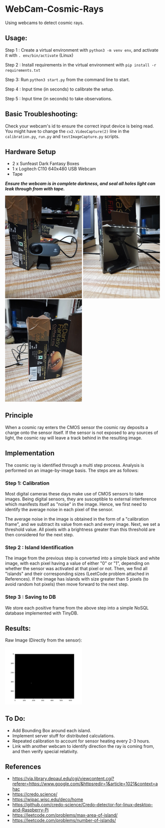# WebCam-Cosmic-Rays
Using webcams to detect cosmic rays.

## Usage:
Step 1 : Create a virtual environment with `python3 -m venv env`, and activate it with `. env/bin/activate` (Linux)

Step 2 : Install requirements in the virtual environment with `pip install -r requirements.txt`

Step 3: Run `python3 start.py` from the command line to start.

Step 4 : Input time (in seconds) to calibrate the setup.

Step 5 : Input time (in seconds) to take observations.

## Basic Troubleshooting:
Check your webcam's id to ensure the correct input device is being read. You might have to change the `cv2.VideoCapture(2)` line in the `calibration.py`, `run.py` and `testImageCapture.py` scripts.

## Hardware Setup
- 2 x Sunfeast Dark Fantasy Boxes
- 1 x Logitech C110 640x480 USB Webcam
- Tape

***Ensure the webcam is in complete darkness, and seal all holes light can leak through from with tape.***

<img src = "https://github.com/Naimish240/WebCam-Cosmic-Rays/blob/main/Assets/1.jpg" width=250>
<img src = "https://github.com/Naimish240/WebCam-Cosmic-Rays/blob/main/Assets/2.jpg" width=250>
<img src = "https://github.com/Naimish240/WebCam-Cosmic-Rays/blob/main/Assets/3.jpg" width=250>

## Principle
When a cosmic ray enters the CMOS sensor the cosmic ray deposits a charge onto the sensor itself. If the sensor is not exposed to any sources of light, the cosmic ray will leave a track behind in the resulting image.

## Implementation
The cosmic ray is identified through a multi step process. Analysis is performed on an image-by-image basis. The steps are as follows:

### Step 1: Calibration
Most digital cameras these days make use of CMOS sensors to take images. Being digital sensors, they are susceptible to external interference which manifests itself as "noise" in the image. Hence, we first need to identify the average noise in each pixel of the sensor.

The average noise in the image is obtained in the form of a "calibration frame", and we subtract its value from each and every image. Next, we set a threshold value. All pixels with a brightness greater than this threshold are then considered for the next step.

### Step 2 : Island Identification
The image from the previous step is converted into a simple black and white image, with each pixel having a value of either "0" or "1", depending on whether the sensor was activated at that pixel or not. Then, we find all "islands" and their corresponding sizes (LeetCode problem attached in References). If the image has islands with size greater than 5 pixels (to avoid random hot pixels)  then move forward to the next step.

### Step 3 : Saving to DB
We store each positive frame from the above step into a simple NoSQL database implemented with TinyDB.

## Results:
Raw Image (Directly from the sensor):

<img src = "https://github.com/Naimish240/WebCam-Cosmic-Rays/blob/main/images/raw_frame/1624906781.0087495.png" width=250>

## To Do:
- Add Bounding Box around each island.
- Implement server stuff for distributed calculations.
- Repeated calibration to account for sensor heating every 2-3 hours.
- Link with another webcam to identify direction the ray is coming from, and then verify special relativity.

## References
- https://via.library.depaul.edu/cgi/viewcontent.cgi?referer=https://www.google.com/&httpsredir=1&article=1021&context=ahac
- https://credo.science/
- https://wipac.wisc.edu/deco/home
- https://github.com/credo-science/Credo-detector-for-linux-desktop-and-Raspberry-Pi
- https://leetcode.com/problems/max-area-of-island/
- https://leetcode.com/problems/number-of-islands/
